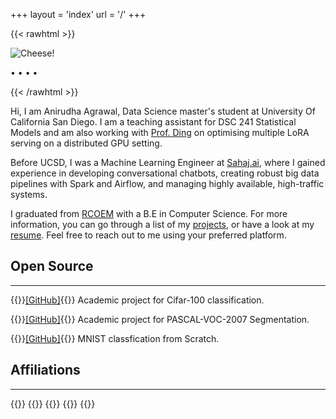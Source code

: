 +++
layout = 'index'
url = '/'
+++

{{< rawhtml >}}
<div class="profile-div">
<img class="profile-image" src="https://i.imgur.com/F17lIHp.jpg" alt="Cheese!">
<p class="profile-links">
  <a href="mailto:anirudha0807@gmail.com" title="Email"><i class="fa-solid fa-at fa-xl"></i></a> • 
  <a href="/calendar" title="Calendar"><i class="fa-solid fa-calendar-day fa-lg"></i></a> • 
  <a href="https://github.com/anirudhaagrawal" title="GitHub"><i class="fa-brands fa-github fa-xl"></i></a> • 
  <a href="https://twitter.com/anirudhaagrawal" title="Twitter"><i class="fa-brands fa-twitter fa-xl"></i></a> • 
  <a href="https://www.linkedin.com/in/anirudha-agrawal" title="LinkedIn"><i class="fa-brands fa-linkedin fa-xl"></i></a>
</p>
<!-- 
<p class="profile-links">
  <a href="/resume/">Resume</a>
</p> 
-->
</div>
{{< /rawhtml >}}

Hi, I am Anirudha Agrawal, Data Science master's student at University Of California San Diego. I am a teaching assistant for DSC 241 Statistical Models and am also working with [Prof. Ding](https://picassolab.squarespace.com/yufei) on optimising multiple LoRA serving on a distributed GPU setting.

Before UCSD, I was a Machine Learning Engineer at [Sahaj.ai](https://www.sahaj.ai/), where I gained experience in developing conversational chatbots, creating robust big data pipelines with Spark and Airflow, and managing highly available, high-traffic systems.

I graduated from [RCOEM](https://www.rknec.edu/) with a B.E in Computer Science. For more information, you can go through a list of my [projects](/projects), or have a look at my [resume](/resume). Feel free to reach out to me using your preferred platform. 


<!-- ## Publications
---
{{<spanright>}}[[Abstract]](https://aclanthology.org/2020.emnlp-main.589/){{</spanright>}}
**Neural Conversational QA: Learning to Reason vs Exploiting Patterns**  
_**Nikhil Verma**, Abhishek Sharma, Dhiraj Madan, Danish Contractor, Harshit Kumar, Sachindra Joshi_  
Paper published at EMNLP 2020

{{<spanright>}}[[US 16/892805]](https://patents.google.com/patent/US20210383077A1/en){{</spanright>}}
**Generating Dialog System Workspaces**  
_Danish Contractor, **Nikhil Verma**, Harshit Kumar and Sachindra Joshi_  
Patent filed with the US Patent and Trademark Office -->

## Open Source
---
{{<spanright>}}[[GitHub]](https://github.com/Anirudhaagrawal/cifar-100-classification.git){{</spanright>}}
Academic project for Cifar-100 classification.  

{{<spanright>}}[[GitHub]](https://github.com/Anirudhaagrawal/PASCAL-VOC-2007-Segmentation.git){{</spanright>}}
Academic project for PASCAL-VOC-2007 Segmentation.

{{<spanright>}}[[GitHub]](https://github.com/Anirudhaagrawal/Logistic-regression-on-MNIST-from-scratch){{</spanright>}}
MNIST classfication from Scratch.

## Affiliations
---
{{<centerwrap>}}
{{<affiliation img="https://i.imgur.com/op6GjLu.png" href="http://www.rknec.edu/" 
               name="RCOEM" desc="2016-2020">}}
{{<affiliation img="https://i.imgur.com/840MsOJ.png" href="https://sahaj.ai" 
               name="Sahaj AI" desc="2020-2022">}}
{{<affiliation img="https://i.imgur.com/2T7RicR.png" href="https://ucsd.edu/" 
               name="University Of California San Diego" desc="2022 - Present">}}
{{</centerwrap>}}